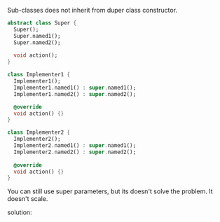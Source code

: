 Sub-classes does not inherit from duper class constructor.


```dart
abstract class Super {
  Super();
  Super.named1();
  Super.named2();
  
  void action();
} 

class Implementer1 {
  Implementer1();
  Implementer1.named1() : super.named1();
  Implementer1.named2() : super.named2();

  @override
  void action() {}
} 

class Implementer2 {
  Implementer2();
  Implementer2.named1() : super.named1();
  Implementer2.named2() : super.named2();
  
  @override
  void action() {}
} 
```
You can still use super parameters, but its doesn't solve the problem.
It doesn't scale.

solution:
